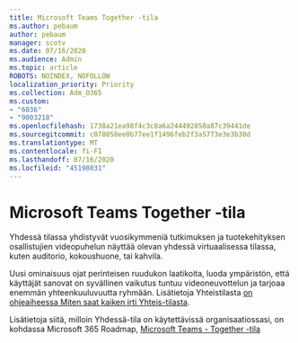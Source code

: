 ```yaml
---
title: Microsoft Teams Together -tila
ms.author: pebaum
author: pebaum
manager: scotv
ms.date: 07/16/2020
ms.audience: Admin
ms.topic: article
ROBOTS: NOINDEX, NOFOLLOW
localization_priority: Priority
ms.collection: Adm_O365
ms.custom:
- "6036"
- "9003218"
ms.openlocfilehash: 1738a21ea98f4c3c8a6a244492850a87c39441de
ms.sourcegitcommit: c078058ee0b77ee1f1496feb2f3a5773e3e3b30d
ms.translationtype: MT
ms.contentlocale: fi-FI
ms.lasthandoff: 07/16/2020
ms.locfileid: "45198031"
---
```

# <a name="microsoft-teams-together-mode"></a>Microsoft Teams Together -tila

Yhdessä tilassa yhdistyvät vuosikymmeniä tutkimuksen ja tuotekehityksen osallistujien videopuhelun näyttää olevan yhdessä virtuaalisessa tilassa, kuten auditorio, kokoushuone, tai kahvila. 

Uusi ominaisuus ojat perinteisen ruudukon laatikoita, luoda ympäristön, että käyttäjät sanovat on syvällinen vaikutus tuntuu videoneuvottelun ja tarjoaa enemmän yhteenkuuluvuutta ryhmään. Lisätietoja Yhteistilasta [on ohjeaiheessa Miten saat kaiken irti Yhteis-tilasta](https://techcommunity.microsoft.com/t5/microsoft-teams-blog/how-to-get-the-most-from-together-mode/ba-p/1509496).  

Lisätietoja siitä, milloin Yhdessä-tila on käytettävissä organisaatiossasi, on kohdassa Microsoft 365 Roadmap, [Microsoft Teams - Together -tila](https://www.microsoft.com/microsoft-365/roadmap?featureid=65942)